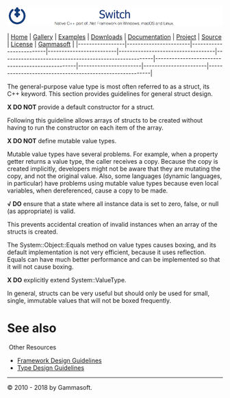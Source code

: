 ![Switch Header](Pictures/SwitchNativeC++port.png)

| [Home](Home.md) | [Gallery](Gallery.md) | [Examples](Examples.md) | [Downloads](Downloads.md) | [Documentation](Documentation.md) | [Project](https://sourceforge.net/projects/switchpro) | [Source](https://github.com/gammasoft71/switch) | [License](License.md) | [Gammasoft](https://gammasoft71.wixsite.com/gammasoft) |
|-----------------|-----------------------|-------------------------|-------------------------|-----------------------------------|-------------------------------------------------------|-------------------------------------------------|-----------------------|-----------------------|---------------------------------------------------------|

The general-purpose value type is most often referred to as a struct, its C++ keyword. This section provides guidelines for general struct design.

**X DO NOT** provide a default constructor for a struct.

Following this guideline allows arrays of structs to be created without having to run the constructor on each item of the array.

**X DO NOT** define mutable value types.

Mutable value types have several problems. For example, when a property getter returns a value type, the caller receives a copy. Because the copy is created implicitly, developers might not be aware that they are mutating the copy, and not the original value. Also, some languages (dynamic languages, in particular) have problems using mutable value types because even local variables, when dereferenced, cause a copy to be made.

**√ DO** ensure that a state where all instance data is set to zero, false, or null (as appropriate) is valid.

This prevents accidental creation of invalid instances when an array of the structs is created.

The System::Object::Equals method on value types causes boxing, and its default implementation is not very efficient, because it uses reflection. Equals can have much better performance and can be implemented so that it will not cause boxing.

**X DO** explicitly extend System::ValueType.

In general, structs can be very useful but should only be used for small, single, immutable values that will not be boxed frequently.

# See also
​
Other Resources

* [Framework Design Guidelines](FrameworkDesignGuidelines.md)
* [Type Design Guidelines](TypeDesignGuidelines.md)

______________________________________________________________________________________________

© 2010 - 2018 by Gammasoft.
